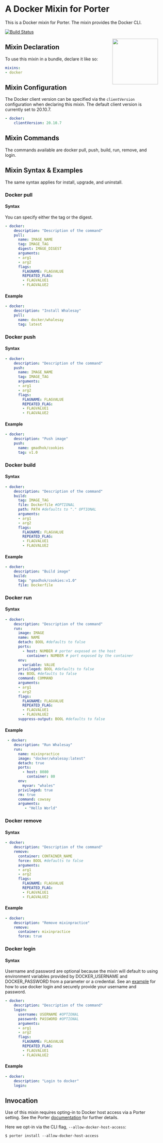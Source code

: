 # A Docker Mixin for Porter

This is a Docker mixin for Porter. The mixin provides the Docker CLI.

[![Build Status](https://dev.azure.com/getporter/porter/_apis/build/status/docker-mixin?branchName=main)](https://dev.azure.com/getporter/porter/_build/latest?definitionId=12&branchName=main)

<img src="https://porter.sh/images/mixins/docker.png" align="right" width="150px"/>

## Mixin Declaration

To use this mixin in a bundle, declare it like so:

```yaml
mixins:
- docker
```

## Mixin Configuration

The Docker client version can be specified via the `clientVersion` configuration when declaring this mixin. The default client version is currently set to 20.10.7.
```yaml
- docker:
    clientVersion: 20.10.7
```
## Mixin Commands
The commands available are docker pull, push, build, run, remove, and login.

## Mixin Syntax & Examples
The same syntax applies for install, upgrade, and uninstall.

### Docker pull

#### Syntax
You can specify either the tag or the digest.
```yaml
- docker:
    description: "Description of the command"
    pull:
      name: IMAGE_NAME
      tag: IMAGE_TAG
      digest: IMAGE_DIGEST
      arguments:
      - arg1
      - arg2
      flags:
        FLAGNAME: FLAGVALUE
        REPEATED_FLAG:
        - FLAGVALUE1
        - FLAGVALUE2
```

#### Example
````yaml
- docker:
    description: "Install Whalesay"
    pull:
      name: docker/whalesay
      tag: latest
````

### Docker push

#### Syntax
```yaml
- docker:
    description: "Description of the command"
    push:
      name: IMAGE_NAME
      tag: IMAGE_TAG
      arguments:
      - arg1
      - arg2
      flags:
        FLAGNAME: FLAGVALUE
        REPEATED_FLAG:
        - FLAGVALUE1
        - FLAGVALUE2
```

#### Example
````yaml
- docker:
    description: "Push image"
    push:
      name: gmadhok/cookies
      tag: v1.0
````

### Docker build

#### Syntax
```yaml
- docker:
    description: "Description of the command"
    build:
      tag: IMAGE_TAG
      file: Dockerfile #OPTIONAL
      path: PATH #defaults to "." OPTIONAL
      arguments:
      - arg1
      - arg2
      flags:
        FLAGNAME: FLAGVALUE
        REPEATED_FLAG:
        - FLAGVALUE1
        - FLAGVALUE2
```

#### Example
````yaml
- docker:
    description: "Build image"
    build:
      tag: "gmadhok/cookies:v1.0"
      file: Dockerfile
````

### Docker run

#### Syntax
```yaml
- docker:
    description: "Description of the command"
    run:
      image: IMAGE
      name: NAME
      detach: BOOL #defaults to false
      ports:
        - host: NUMBER # porter exposed on the host
          container: NUMBER # port exposed by the container
      env:
        variable: VALUE
      privileged: BOOL #defaults to false
      rm: BOOL #defaults to false
      command: COMMAND
      arguments:
      - arg1
      - arg2
      flags:
        FLAGNAME: FLAGVALUE
        REPEATED_FLAG:
        - FLAGVALUE1
        - FLAGVALUE2
      suppress-output: BOOL #defaults to false
```

#### Example
```yaml
 - docker:
    description: "Run Whalesay"
    run:
      name: mixinpractice
      image: "docker/whalesay:latest"
      detach: true
      ports:
        - host: 8080
          container: 80
      env:
        myvar: "whales"
      privileged: true
      rm: true
      command: cowsay
      arguments:
         - "Hello World"
```

### Docker remove

#### Syntax
```yaml
- docker:
    description: "Description of the command"
    remove:
      container: CONTAINER_NAME
      force: BOOL #defaults to false
      arguments:
      - arg1
      - arg2
      flags:
        FLAGNAME: FLAGVALUE
        REPEATED_FLAG:
        - FLAGVALUE1
        - FLAGVALUE2
```

#### Example
```yaml
- docker:
    description: "Remove mixinpractice"
    remove:
      container: mixinpractice
      force: true
```

### Docker login

#### Syntax
Username and password are optional because the mixin will default to using environment variables provided by DOCKER_USERNAME and DOCKER_PASSWORD from a parameter or a credential.
See an [example](/examples/docker-mixin-test/README.md#notes-on-docker-login) for how to use docker login and securely provide your username and password.
```yaml
- docker:
    description: "Description of the command"
    login:
      username: USERNAME #OPTIONAL
      password: PASSWORD #OPTIONAL
      arguments:
      - arg1
      - arg2
      flags:
        FLAGNAME: FLAGVALUE
        REPEATED_FLAG:
        - FLAGVALUE1
        - FLAGVALUE2
```

#### Example
```yaml
- docker:
    description: "Login to docker"
    login:
```

## Invocation

Use of this mixin requires opting-in to Docker host access via a Porter setting.  See the Porter [documentation](https://porter.sh/configuration/#allow-docker-host-access) for further details.

Here we opt-in via the CLI flag, `--allow-docker-host-access`:
```shell
$ porter install --allow-docker-host-access
```
